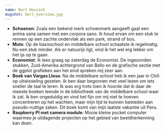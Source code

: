 ```yaml
---
name: Bart Wassink
mugshot: bert_overview.jpg
---
```


* **Schoenen**: Zoals een bekend merk schoenmerk aangeeft gaat een anima sana samen met een corpora sano. Ik houd ervan om een stuk te rennen op een zachte ondervlak als een park, strand of bos.
* **Muts**: Op de basisschool en middelbare school schaatste ik regelmatig. Nu een stuk minder. Als er natuurijs ligt, vind ik het wel erg lekker om het ijs op te gaan.
* **Economist**: Ik lees graag op zaterdag de Economist. De ingezonden stukken, Zuid-Amerika achtergrond van Bello en de grafische sectie met de ggplot grafieken aan het eind spreken mij zeer aan.
* **Boek van Vargas Llosa**: Na de middelbare school heb ik een jaar in Chili op uitwisseling gezeten. Ik ben daar begonnen met veel lezen om iets sneller de taal te leren. Ik was erg trots toen ik hoorde dat ik daar de meeste boeken leende in de bibliotheek van de middelbare school waar ik zat. Ik ben ongeduldig en vind het fijn om mij niet te hoeven concentreren op het wachten, maar mijn tijd te kunnen besteden aan pseudo-nuttige zaken. Dit boek komt van mijn laatste vakantie uit Peru.
* **Raspberry PI met camera module**: Mooie kleine pocket computer waarmee je uitdagende projecten op het gebied van beeldherkenning kan doen.